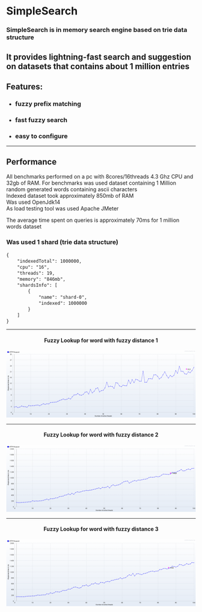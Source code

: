 # SimpleSearch

### SimpleSearch is in memory search engine based on trie data structure

It provides lightning-fast search and suggestion on datasets that contains about 1 million entries
---

## Features:

- ### fuzzy prefix matching
- ### fast fuzzy search
- ### easy to configure

---

## Performance

All benchmarks performed on a pc with 8cores/16threads 4.3 Ghz CPU and 32gb of RAM. For benchmarks was used dataset
containing 1 Million random generated words containing ascii characters
<br>
Indexed dataset took approximately 850mb of RAM
<br>
Was used OpenJdk14
<br>
As load testing tool was used Apache JMeter
<br>

The average time spent on queries is approximately 70ms for 1 million words dataset

<h3>Was used 1 shard (trie data structure) </h3>

```
{
    "indexedTotal": 1000000,
    "cpu": "16",
    "threads": 19,
    "memory": "846mb",
    "shardsInfo": [
        {
            "name": "shard-0",
            "indexed": 1000000
        }
    ]
}
```

---
<h4 align="center">
    Fuzzy Lookup for word with fuzzy distance 1
</h4>

![Fuzzy Lookup for word with fuzzy distance 1](benchmarks/1.png)

---
<h4 align="center">
    Fuzzy Lookup for word with fuzzy distance 2
</h4>

![Fuzzy Lookup for word with fuzzy distance 2](benchmarks/2.png)

---


<h4 align="center">
    Fuzzy Lookup for word with fuzzy distance 3
</h4>

![Fuzzy Lookup for word with fuzzy distance 3](benchmarks/3.png)


